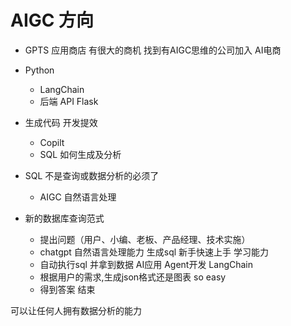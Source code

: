 # AIGC 方向 

- GPTS 应用商店
    有很大的商机
    找到有AIGC思维的公司加入 AI电商

- Python
    - LangChain
    - 后端 API Flask

- 生成代码 开发提效
    - Copilt
    - SQL 如何生成及分析 
 
- SQL 不是查询或数据分析的必须了
    - AIGC 自然语言处理

- 新的数据库查询范式
    - 提出问题（用户、小编、老板、产品经理、技术实施）
    - chatgpt 自然语言处理能力 生成sql 新手快速上手 学习能力
    - 自动执行sql 并拿到数据 AI应用 Agent开发   LangChain
    - 根据用户的需求,生成json格式还是图表 so easy
    - 得到答案 结束
    
可以让任何人拥有数据分析的能力
